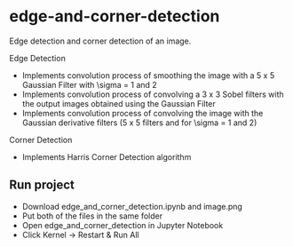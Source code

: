 # edge-and-corner-detection
Edge detection and corner detection of an image.

Edge Detection
* Implements convolution process of smoothing the image with a 5 x 5 Gaussian Filter with \sigma = 1 and 2
* Implements convolution process of convolving a 3 x 3 Sobel filters with the output images obtained using the Gaussian Filter
* Implements convolution process of convolving the image with the Gaussian derivative filters (5 x 5 filters and for \sigma = 1 and 2)

Corner Detection
* Implements Harris Corner Detection algorithm

## Run project
* Download edge_and_corner_detection.ipynb and image.png
* Put both of the files in the same folder
* Open edge_and_corner_detection in Jupyter Notebook
* Click Kernel -> Restart & Run All
